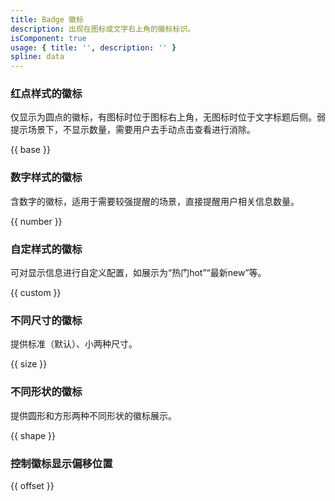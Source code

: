 ```yaml
---
title: Badge 徽标
description: 出现在图标或文字右上角的徽标标识。
isComponent: true
usage: { title: '', description: '' }
spline: data
---
```


### 红点样式的徽标

仅显示为圆点的徽标，有图标时位于图标右上角，无图标时位于文字标题后侧。弱提示场景下，不显示数量，需要用户去手动点击查看进行消除。

{{ base }}

### 数字样式的徽标

含数字的徽标，适用于需要较强提醒的场景，直接提醒用户相关信息数量。

{{ number }}

### 自定样式的徽标

可对显示信息进行自定义配置，如展示为“热门hot”“最新new”等。

{{ custom }}

### 不同尺寸的徽标

提供标准（默认）、小两种尺寸。

{{ size }}

### 不同形状的徽标

提供圆形和方形两种不同形状的徽标展示。

{{ shape }}

### 控制徽标显示偏移位置

{{ offset }}
